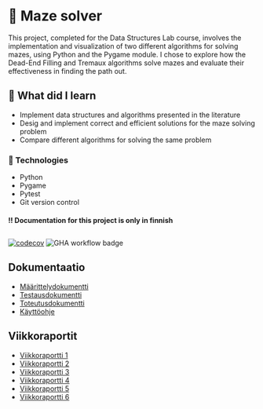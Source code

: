 # :game_die: Maze solver
This project, completed for the Data Structures Lab course, involves the implementation and visualization of two different algorithms for solving mazes, using Python and the Pygame module. I chose to explore how the Dead-End Filling and Tremaux algorithms solve mazes and evaluate their effectiveness in finding the path out.

## :pencil: What did I learn

- Implement data structures and algorithms presented in the literature
- Desig and implement correct and efficient solutions for the maze solving problem
- Compare different algorithms for solving the same problem

### :rocket: Technologies
- Python
- Pygame
- Pytest
- Git version control

#### :bangbang: Documentation for this project is only in finnish

##
[![codecov](https://codecov.io/gh/sannituomisto/tiralabra-labyrintti/branch/main/graph/badge.svg?token=7V5900RYNR)](https://codecov.io/gh/sannituomisto/tiralabra-labyrintti) ![GHA workflow badge](https://github.com/sannituomisto/tiralabra-labyrintti/workflows/CI/badge.svg)

## Dokumentaatio
- [Määrittelydokumentti](https://github.com/sannituomisto/tiralabra-labyrintti/blob/main/dokumentit/määrittelydokumentti.md)
- [Testausdokumentti](https://github.com/sannituomisto/tiralabra-labyrintti/blob/main/dokumentit/testausdokumentti.md)
- [Toteutusdokumentti](https://github.com/sannituomisto/tiralabra-labyrintti/blob/main/dokumentit/toteutusdokumentti.md)
- [Käyttöohje](https://github.com/sannituomisto/tiralabra-labyrintti/blob/main/dokumentit/k%C3%A4ytt%C3%B6ohje.md)

## Viikkoraportit
- [Viikkoraportti 1](https://github.com/sannituomisto/tiralabra-labyrintti/blob/main/dokumentit/viikkoraportti1.md)
- [Viikkoraportti 2](https://github.com/sannituomisto/tiralabra-labyrintti/blob/main/dokumentit/viikkoraportti2.md)
- [Viikkoraportti 3](https://github.com/sannituomisto/tiralabra-labyrintti/blob/main/dokumentit/viikkoraportti3.md)
- [Viikkoraportti 4](https://github.com/sannituomisto/tiralabra-labyrintti/blob/main/dokumentit/viikkoraportti4.md)
- [Viikkoraportti 5](https://github.com/sannituomisto/tiralabra-labyrintti/blob/main/dokumentit/viikkoraportti5.md)
- [Viikkoraportti 6](https://github.com/sannituomisto/tiralabra-labyrintti/blob/main/dokumentit/viikkoraportti6.md)
